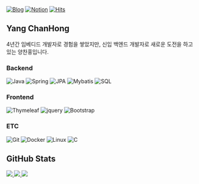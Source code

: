 <!-- [![Hits](https://hits.seeyoufarm.com/api/count/incr/badge.svg?url=https%3A%2F%2Fgithub.com%2Fch-yang1273&count_bg=%2379C83D&title_bg=%23555555&icon=&icon_color=%23E7E7E7&title=hits&edge_flat=false)](https://github.com/ch-yang1273) -->
[![Blog](https://img.shields.io/badge/-Blog-3178C6.svg?&style=round-square&logo=Tistory&logoColor=#000000)](https://ch-yang.tistory.com)
[![Notion](https://img.shields.io/badge/-Notion-2B2B2B.svg?&style=round-square&logo=Notion&logoColor=#000000)](https://ch-yang1273.notion.site)
[![Hits](https://komarev.com/ghpvc/?username=ch-yang1273&color=blue&style=flat)](https://github.com/ch-yang1273)

## Yang ChanHong

4년간 임베디드 개발자로 경험을 쌓았지만, 신입 백엔드 개발자로 새로운 도전을 하고 있는 양찬홍입니다.

### Backend

![Java](https://img.shields.io/badge/Java-007396.svg?&style=round-square&logo=java&logoColor=white)
![Spring](https://img.shields.io/badge/Spring-6DB33F.svg?&style=round-square&logo=spring&logoColor=white)
![JPA](https://img.shields.io/badge/JPA-003545.svg?&style=round-square&logo=hibernate&logoColor=white)
![Mybatis](https://img.shields.io/badge/Mybatis-FF4500.svg?&style=round-square&logo=mybatis&logoColor=white)
![SQL](https://img.shields.io/badge/SQL-59666C.svg?&style=round-square&logo=mariadb&logoColor=white)

### Frontend

![Thymeleaf](https://img.shields.io/badge/Thymeleaf-005F0F.svg?&style=round-square&logo=thymeleaf&logoColor=white)
![jquery](https://img.shields.io/badge/jquery-0769AD.svg?&style=round-square&logo=jquery&logoColor=white)
![Bootstrap](https://img.shields.io/badge/Bootstrap-7952B3.svg?&style=round-square&logo=bootstrap&logoColor=white)

### ETC

![Git](https://img.shields.io/badge/Git-F05032.svg?&style=round-square&logo=Git&logoColor=white)
![Docker](https://img.shields.io/badge/Docker-2496ED.svg?&style=round-square&logo=docker&logoColor=white)
![Linux](https://img.shields.io/badge/Linux-FCC624.svg?&style=round-square&logo=linux&logoColor=white)
![C](https://img.shields.io/badge/C-A8B9CC.svg?&style=round-square&logo=C&logoColor=white)

## GitHub Stats
<p align="left">
  <a href="https://github.com/ch-yang1273">
    <img src="http://github-profile-summary-cards.vercel.app/api/cards/profile-details?username=ch-yang1273&theme=transparent" />
  </a>
  <a href="https://github.com/ch-yang1273">
    <img src="https://github-readme-streak-stats.herokuapp.com/?user=ch-yang1273&hide_border=true&card_width=338&theme=transparent" />
  </a>
  <a href="https://github.com/ch-yang1273">
    <img src="http://github-profile-summary-cards.vercel.app/api/cards/stats?username=ch-yang1273&theme=transparent" />
</p>
    
<!-- ![Github Stats](https://github-readme-stats.vercel.app/api?username=ch-yang1273&show_icons=true&count_private=true&hide_border=true) -->
